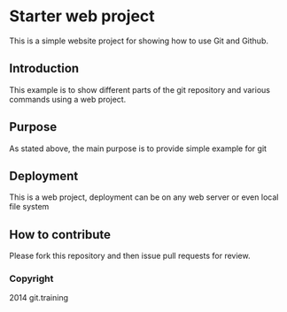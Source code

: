 
# Starter web project


This is a simple website project for showing how to use Git and Github.

## Introduction


This example is to show different parts of the git repository and various commands using a web project.

## Purpose

As stated above, the main purpose is to provide simple example for git



## Deployment


This is a web project, deployment  can be on any web server or even local file system


## How to contribute

Please fork this repository and then issue pull requests for review.

### Copyright

2014 git.training
